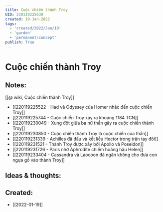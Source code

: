 ```yaml
---
title: Cuộc chiến thành Troy
UID: 220119225630
created: 19-Jan-2022
tags:
  - 'created/2022/Jan/19'
  - 'garden'
  - 'permanent/concept'
publish: True
---
```

# Cuộc chiến thành Troy

## Notes:

[[@ wiki, Cuộc chiến thành Troy]]

- [[220119225522 - Iliad và Odyssey của Homer nhắc đến cuộc chiến Troy]]
- [[220119225744 - Cuộc chiến Troy xảy ra khoảng 1184 TCN]]
- [[220119230049 - Xung đột giữa ba nữ thần gây ra cuộc chiến thành Troy]]
- [[220119230850 - Cuộc chiến thành Troy là cuộc chiến của thần]]
- [[220119231339 - Achilles đã đấu và kết liễu Hector trong trận tay đôi]]
- [[220119231521 - Thành Troy được xây bởi Apollo và Poseidon]]
- [[220119231726 - Paris nhờ Aphrodite chiếm hoàng hậu Helen]]
- [[220119233404 - Cassandra và Laocoon đã ngăn không cho đưa con ngựa gỗ vào thành Troy]]


## Ideas & thoughts:



## Created:
- [[2022-01-19]]

